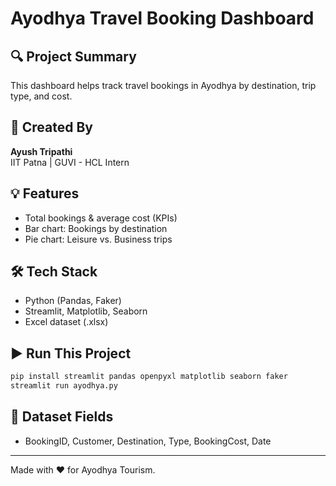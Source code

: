 # Ayodhya Travel Booking Dashboard

## 🔍 Project Summary
This dashboard helps track travel bookings in Ayodhya by destination, trip type, and cost.

## 👤 Created By
**Ayush Tripathi**  
IIT Patna | GUVI - HCL Intern  

## 💡 Features
- Total bookings & average cost (KPIs)
- Bar chart: Bookings by destination
- Pie chart: Leisure vs. Business trips

## 🛠 Tech Stack
- Python (Pandas, Faker)
- Streamlit, Matplotlib, Seaborn
- Excel dataset (.xlsx)

## ▶️ Run This Project
```bash
pip install streamlit pandas openpyxl matplotlib seaborn faker
streamlit run ayodhya.py
```

## 📁 Dataset Fields
- BookingID, Customer, Destination, Type, BookingCost, Date

---

Made with ❤️ for Ayodhya Tourism.
